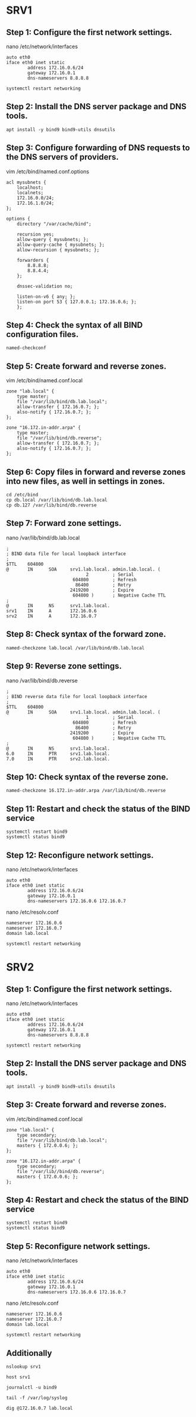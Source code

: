 # SRV1
## Step 1: Configure the first network settings.
nano /etc/network/interfaces
```shell
auto eth0
iface eth0 inet static
        address 172.16.0.6/24
        gateway 172.16.0.1
        dns-nameservers 8.8.8.8
```
```shell
systemctl restart networking
```
## Step 2: Install the DNS server package and DNS tools.
```shell
apt install -y bind9 bind9-utils dnsutils
```
## Step 3: Configure forwarding of DNS requests to the DNS servers of providers.
vim /etc/bind/named.conf.options
```shell
acl mysubnets {
    localhost;
    localnets;
    172.16.0.0/24;
    172.16.1.0/24;
};
    
options {
    directory "/var/cache/bind";
    
    recursion yes;
    allow-query { mysubnets; };
    allow-query-cache { mysubnets; };
    allow-recursion { mysubnets; };
    
    forwarders {
        8.8.8.8;
        8.8.4.4;
    };
    
    dnssec-validation no;
    
    listen-on-v6 { any; };
    listen-on port 53 { 127.0.0.1; 172.16.0.6; };
    };
```
## Step 4: Check the syntax of all BIND configuration files.
```shell
named-checkconf
```
## Step 5: Create forward and reverse zones.
vim /etc/bind/named.conf.local
```shell
zone "lab.local" {
    type master;
    file "/var/lib/bind/db.lab.local";
    allow-transfer { 172.16.0.7; };
    also-notify { 172.16.0.7; };
};
    
zone "16.172.in-addr.arpa" {
    type master;
    file "/var/lib/bind/db.reverse";
    allow-transfer { 172.16.0.7; };
    also-notify { 172.16.0.7; };
};
```
## Step 6: Copy files in forward and reverse zones into new files, as well in settings in zones.
```shell
cd /etc/bind
cp db.local /var/lib/bind/db.lab.local
cp db.127 /var/lib/bind/db.reverse
```
## Step 7: Forward zone settings.
nano /var/lib/bind/db.lab.local
```shell
;
; BIND data file for local loopback interface
;
$TTL    604800
@       IN      SOA     srv1.lab.local. admin.lab.local. (
                              2         ; Serial
                         604800         ; Refresh
                          86400         ; Retry
                        2419200         ; Expire
                         604800 )       ; Negative Cache TTL
;
@       IN      NS      srv1.lab.local.
srv1    IN      A       172.16.0.6
srv2    IN      A       172.16.0.7
```
## Step 8: Check syntax of the forward zone.
```shell
named-checkzone lab.local /var/lib/bind/db.lab.local
```
## Step 9: Reverse zone settings.
nano /var/lib/bind/db.reverse
```shell
;
; BIND reverse data file for local loopback interface
;
$TTL    604800
@       IN      SOA     srv1.lab.local. admin.lab.local. (
                              1         ; Serial
                         604800         ; Refresh
                          86400         ; Retry
                        2419200         ; Expire
                         604800 )       ; Negative Cache TTL
;
@       IN      NS      srv1.lab.local.
6.0     IN      PTR     srv1.lab.local.
7.0     IN      PTR     srv2.lab.local.
```
## Step 10: Check syntax of the reverse zone.
```shell
named-checkzone 16.172.in-addr.arpa /var/lib/bind/db.reverse
```
## Step 11: Restart and check the status of the BIND service
```shell
systemctl restart bind9
systemctl status bind9
```
## Step 12: Reconfigure network settings.
nano /etc/network/interfaces
```shell
auto eth0
iface eth0 inet static
        address 172.16.0.6/24
        gateway 172.16.0.1
        dns-nameservers 172.16.0.6 172.16.0.7
```
nano /etc/resolv.conf
```shell
nameserver 172.16.0.6
nameserver 172.16.0.7
domain lab.local
```
```shell
systemctl restart networking
```
# SRV2
## Step 1: Configure the first network settings.
nano /etc/network/interfaces
```shell
auto eth0
iface eth0 inet static
        address 172.16.0.6/24
        gateway 172.16.0.1
        dns-nameservers 8.8.8.8
```
```shell
systemctl restart networking
```
## Step 2: Install the DNS server package and DNS tools.
```shell
apt install -y bind9 bind9-utils dnsutils
```
## Step 3: Create forward and reverse zones.
vim /etc/bind/named.conf.local
```shell
zone "lab.local" {
    type secondary;
    file "/var/lib/bind/db.lab.local";
    masters { 172.0.0.6; };
};
    
zone "16.172.in-addr.arpa" {
    type secondary;
    file "/var/lib//bind/db.reverse";
    masters { 172.0.0.6; };
};
```
## Step 4: Restart and check the status of the BIND service
```shell
systemctl restart bind9
systemctl status bind9
```
## Step 5: Reconfigure network settings.
nano /etc/network/interfaces
```shell
auto eth0
iface eth0 inet static
        address 172.16.0.6/24
        gateway 172.16.0.1
        dns-nameservers 172.16.0.6 172.16.0.7
```
nano /etc/resolv.conf
```shell
nameserver 172.16.0.6
nameserver 172.16.0.7
domain lab.local
```
```shell
systemctl restart networking
```
## Additionally
```shell
nslookup srv1
```
```shell
host srv1
```
```shell
journalctl -u bind9
```
```shell
tail -f /var/log/syslog
```
```shell
dig @172.16.0.7 lab.local
```










